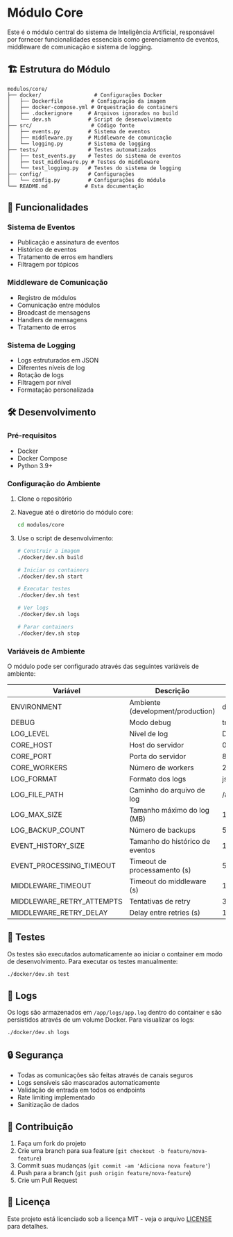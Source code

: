 # Módulo Core

Este é o módulo central do sistema de Inteligência Artificial, responsável por fornecer funcionalidades essenciais como gerenciamento de eventos, middleware de comunicação e sistema de logging.

## 🏗️ Estrutura do Módulo

```
modulos/core/
├── docker/                 # Configurações Docker
│   ├── Dockerfile         # Configuração da imagem
│   ├── docker-compose.yml # Orquestração de containers
│   ├── .dockerignore     # Arquivos ignorados no build
│   └── dev.sh            # Script de desenvolvimento
├── src/                   # Código fonte
│   ├── events.py         # Sistema de eventos
│   ├── middleware.py     # Middleware de comunicação
│   └── logging.py        # Sistema de logging
├── tests/                # Testes automatizados
│   ├── test_events.py    # Testes do sistema de eventos
│   ├── test_middleware.py # Testes do middleware
│   └── test_logging.py   # Testes do sistema de logging
├── config/               # Configurações
│   └── config.py         # Configurações do módulo
└── README.md            # Esta documentação
```

## 🚀 Funcionalidades

### Sistema de Eventos
- Publicação e assinatura de eventos
- Histórico de eventos
- Tratamento de erros em handlers
- Filtragem por tópicos

### Middleware de Comunicação
- Registro de módulos
- Comunicação entre módulos
- Broadcast de mensagens
- Handlers de mensagens
- Tratamento de erros

### Sistema de Logging
- Logs estruturados em JSON
- Diferentes níveis de log
- Rotação de logs
- Filtragem por nível
- Formatação personalizada

## 🛠️ Desenvolvimento

### Pré-requisitos
- Docker
- Docker Compose
- Python 3.9+

### Configuração do Ambiente

1. Clone o repositório
2. Navegue até o diretório do módulo core:
   ```bash
   cd modulos/core
   ```

3. Use o script de desenvolvimento:
   ```bash
   # Construir a imagem
   ./docker/dev.sh build

   # Iniciar os containers
   ./docker/dev.sh start

   # Executar testes
   ./docker/dev.sh test

   # Ver logs
   ./docker/dev.sh logs

   # Parar containers
   ./docker/dev.sh stop
   ```

### Variáveis de Ambiente

O módulo pode ser configurado através das seguintes variáveis de ambiente:

| Variável | Descrição | Padrão |
|----------|-----------|---------|
| ENVIRONMENT | Ambiente (development/production) | development |
| DEBUG | Modo debug | true |
| LOG_LEVEL | Nível de log | DEBUG |
| CORE_HOST | Host do servidor | 0.0.0.0 |
| CORE_PORT | Porta do servidor | 8000 |
| CORE_WORKERS | Número de workers | 2 |
| LOG_FORMAT | Formato dos logs | json |
| LOG_FILE_PATH | Caminho do arquivo de log | /app/logs/app.log |
| LOG_MAX_SIZE | Tamanho máximo do log (MB) | 100 |
| LOG_BACKUP_COUNT | Número de backups | 5 |
| EVENT_HISTORY_SIZE | Tamanho do histórico de eventos | 1000 |
| EVENT_PROCESSING_TIMEOUT | Timeout de processamento (s) | 5.0 |
| MIDDLEWARE_TIMEOUT | Timeout do middleware (s) | 10.0 |
| MIDDLEWARE_RETRY_ATTEMPTS | Tentativas de retry | 3 |
| MIDDLEWARE_RETRY_DELAY | Delay entre retries (s) | 1.0 |

## 🧪 Testes

Os testes são executados automaticamente ao iniciar o container em modo de desenvolvimento. Para executar os testes manualmente:

```bash
./docker/dev.sh test
```

## 📝 Logs

Os logs são armazenados em `/app/logs/app.log` dentro do container e são persistidos através de um volume Docker. Para visualizar os logs:

```bash
./docker/dev.sh logs
```

## 🔒 Segurança

- Todas as comunicações são feitas através de canais seguros
- Logs sensíveis são mascarados automaticamente
- Validação de entrada em todos os endpoints
- Rate limiting implementado
- Sanitização de dados

## 🤝 Contribuição

1. Faça um fork do projeto
2. Crie uma branch para sua feature (`git checkout -b feature/nova-feature`)
3. Commit suas mudanças (`git commit -am 'Adiciona nova feature'`)
4. Push para a branch (`git push origin feature/nova-feature`)
5. Crie um Pull Request

## 📄 Licença

Este projeto está licenciado sob a licença MIT - veja o arquivo [LICENSE](../LICENSE) para detalhes.

